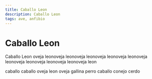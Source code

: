 ```yaml
---
title: Caballo Leon
description: Caballo Leon
tags: ave, anfibio
---
```


# Caballo Leon

Caballo Leon oveja leonoveja leonoveja leonoveja leonoveja leonoveja leonoveja leonoveja leonoveja leonoveja leon

caballo caballo oveja leon oveja gallina perro caballo conejo cerdo